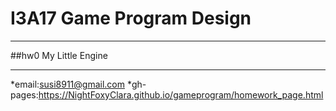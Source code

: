 # I3A17 Game Program Design
***
##hw0 My Little Engine
***
*email:susi8911@gmail.com 
*gh-pages:https://NightFoxyClara.github.io/gameprogram/homework_page.html
